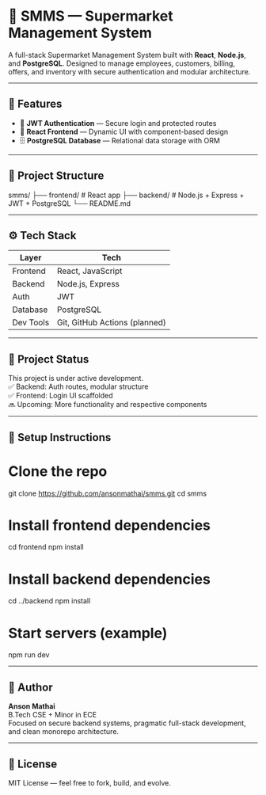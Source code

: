 # 🛒 SMMS — Supermarket Management System

A full-stack Supermarket Management System built with **React**, **Node.js**, and **PostgreSQL**. Designed to manage employees, customers, billing, offers, and inventory with secure authentication and modular architecture.

---

## 🚀 Features

- 🔐 **JWT Authentication** — Secure login and protected routes  
- 🧠 **React Frontend** — Dynamic UI with component-based design  
- 🗄️ **PostgreSQL Database** — Relational data storage with ORM

---

## 📁 Project Structure

smms/
├── frontend/   # React app
├── backend/    # Node.js + Express + JWT + PostgreSQL
└── README.md


---

## ⚙️ Tech Stack

| Layer       | Tech                          |
|-------------|-------------------------------|
| Frontend    | React, JavaScript             |
| Backend     | Node.js, Express              |
| Auth        | JWT                           |
| Database    | PostgreSQL                    |
| Dev Tools   | Git, GitHub Actions (planned) |

---

## 🚧 Project Status

This project is under active development.  
✅ Backend: Auth routes, modular structure  
✅ Frontend: Login UI scaffolded  
🔜 Upcoming: More functionality and respective components

---

## 🧪 Setup Instructions

# Clone the repo
git clone https://github.com/ansonmathai/smms.git
cd smms

# Install frontend dependencies
cd frontend
npm install

# Install backend dependencies
cd ../backend
npm install

# Start servers (example)
npm run dev

---

## 🧠 Author

**Anson Mathai**  
B.Tech CSE + Minor in ECE  
Focused on secure backend systems, pragmatic full-stack development, and clean monorepo architecture.

---

## 📝 License

MIT License — feel free to fork, build, and evolve.
